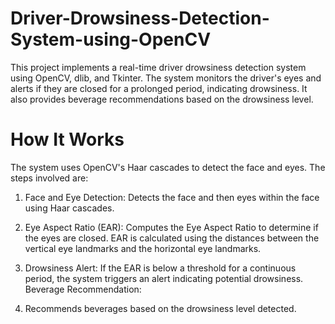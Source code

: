 # Driver-Drowsiness-Detection-System-using-OpenCV

This project implements a real-time driver drowsiness detection system using OpenCV, dlib, and Tkinter. The system monitors the driver's eyes and alerts if they are closed for a prolonged period, indicating drowsiness. It also provides beverage recommendations based on the drowsiness level.

# How It Works

The system uses OpenCV's Haar cascades to detect the face and eyes. The steps involved are:

1. Face and Eye Detection:
Detects the face and then eyes within the face using Haar cascades.

2. Eye Aspect Ratio (EAR):
Computes the Eye Aspect Ratio to determine if the eyes are closed.
EAR is calculated using the distances between the vertical eye landmarks and the horizontal eye landmarks.

3. Drowsiness Alert:
If the EAR is below a threshold for a continuous period, the system triggers an alert indicating potential drowsiness.
Beverage Recommendation:

4. Recommends beverages based on the drowsiness level detected.
